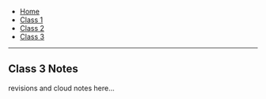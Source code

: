 - [Home](README.md)
- [Class 1](class1.md)
- [Class 2](class2.md)
- [Class 3](class3.md)

---

## Class 3 Notes

revisions and cloud notes here...
